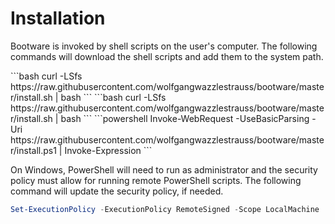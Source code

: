 # Installation

Bootware is invoked by shell scripts on the user's computer. The following
commands will download the shell scripts and add them to the system path.

<code-group>
<code-block title="Linux" active>
```bash
curl -LSfs https://raw.githubusercontent.com/wolfgangwazzlestrauss/bootware/master/install.sh | bash
```
</code-block>

<code-block title="MacOS">
```bash
curl -LSfs https://raw.githubusercontent.com/wolfgangwazzlestrauss/bootware/master/install.sh | bash
```
</code-block>

<code-block title="Windows">
```powershell
Invoke-WebRequest -UseBasicParsing -Uri  https://raw.githubusercontent.com/wolfgangwazzlestrauss/bootware/master/install.ps1 | Invoke-Expression
```
</code-block>
</code-group>

On Windows, PowerShell will need to run as administrator and the security policy
must allow for running remote PowerShell scripts. The following command will
update the security policy, if needed.

```powershell
Set-ExecutionPolicy -ExecutionPolicy RemoteSigned -Scope LocalMachine
```
